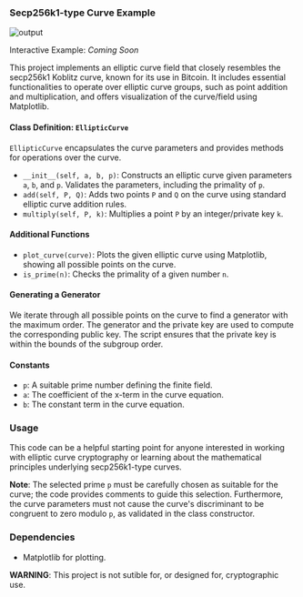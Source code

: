### Secp256k1-type Curve Example

![output](https://github.com/Stargl0w/easysecp256k1/assets/76890597/0e1d4dcd-fb7c-4bca-9e59-d62751174681)


Interactive Example: *Coming Soon*

This project implements an elliptic curve field that closely resembles the secp256k1 Koblitz curve, known for its use in Bitcoin. It includes essential functionalities to operate over elliptic curve groups, such as point addition and multiplication, and offers visualization of the curve/field using Matplotlib.

#### Class Definition: `EllipticCurve`
`EllipticCurve` encapsulates the curve parameters and provides methods for operations over the curve.

- `__init__(self, a, b, p)`: Constructs an elliptic curve given parameters `a`, `b`, and `p`. Validates the parameters, including the primality of `p`.
- `add(self, P, Q)`: Adds two points `P` and `Q` on the curve using standard elliptic curve addition rules.
- `multiply(self, P, k)`: Multiplies a point `P` by an integer/private key `k`.

#### Additional Functions
- `plot_curve(curve)`: Plots the given elliptic curve using Matplotlib, showing all possible points on the curve.
- `is_prime(n)`: Checks the primality of a given number `n`.

#### Generating a Generator
We iterate through all possible points on the curve to find a generator with the maximum order. The generator and the private key are used to compute the corresponding public key. The script ensures that the private key is within the bounds of the subgroup order.

#### Constants
- `p`: A suitable prime number defining the finite field.
- `a`: The coefficient of the x-term in the curve equation.
- `b`: The constant term in the curve equation.

### Usage
This code can be a helpful starting point for anyone interested in working with elliptic curve cryptography or learning about the mathematical principles underlying secp256k1-type curves.

**Note**: The selected prime `p` must be carefully chosen as suitable for the curve; the code provides comments to guide this selection. Furthermore, the curve parameters must not cause the curve's discriminant to be congruent to zero modulo `p`, as validated in the class constructor.

### Dependencies
- Matplotlib for plotting.

**WARNING**: This project is not sutible for, or designed for, cryptographic use.
